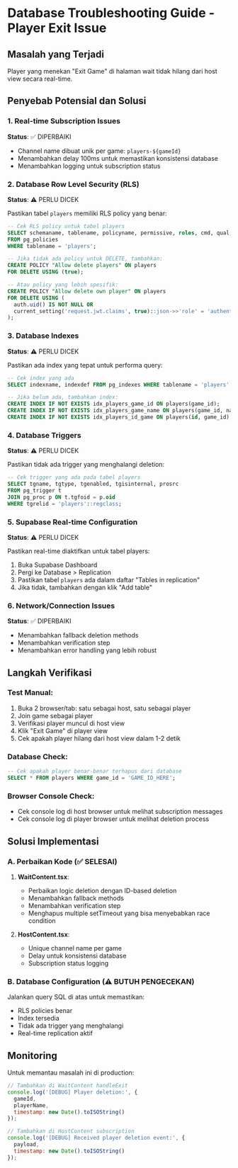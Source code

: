 # Database Troubleshooting Guide - Player Exit Issue

## Masalah yang Terjadi
Player yang menekan "Exit Game" di halaman wait tidak hilang dari host view secara real-time.

## Penyebab Potensial dan Solusi

### 1. **Real-time Subscription Issues**
**Status**: ✅ DIPERBAIKI
- Channel name dibuat unik per game: `players-${gameId}`
- Menambahkan delay 100ms untuk memastikan konsistensi database
- Menambahkan logging untuk subscription status

### 2. **Database Row Level Security (RLS)**
**Status**: ⚠️ PERLU DICEK

Pastikan tabel `players` memiliki RLS policy yang benar:

```sql
-- Cek RLS policy untuk tabel players
SELECT schemaname, tablename, policyname, permissive, roles, cmd, qual, with_check 
FROM pg_policies 
WHERE tablename = 'players';

-- Jika tidak ada policy untuk DELETE, tambahkan:
CREATE POLICY "Allow delete players" ON players
FOR DELETE USING (true);

-- Atau policy yang lebih spesifik:
CREATE POLICY "Allow delete own player" ON players
FOR DELETE USING (
  auth.uid() IS NOT NULL OR 
  current_setting('request.jwt.claims', true)::json->>'role' = 'authenticated'
);
```

### 3. **Database Indexes**
**Status**: ⚠️ PERLU DICEK

Pastikan ada index yang tepat untuk performa query:

```sql
-- Cek index yang ada
SELECT indexname, indexdef FROM pg_indexes WHERE tablename = 'players';

-- Jika belum ada, tambahkan index:
CREATE INDEX IF NOT EXISTS idx_players_game_id ON players(game_id);
CREATE INDEX IF NOT EXISTS idx_players_game_name ON players(game_id, name);
CREATE INDEX IF NOT EXISTS idx_players_id_game ON players(id, game_id);
```

### 4. **Database Triggers**
**Status**: ⚠️ PERLU DICEK

Pastikan tidak ada trigger yang menghalangi deletion:

```sql
-- Cek trigger yang ada pada tabel players
SELECT tgname, tgtype, tgenabled, tgisinternal, prosrc
FROM pg_trigger t
JOIN pg_proc p ON t.tgfoid = p.oid
WHERE tgrelid = 'players'::regclass;
```

### 5. **Supabase Real-time Configuration**
**Status**: ⚠️ PERLU DICEK

Pastikan real-time diaktifkan untuk tabel players:

1. Buka Supabase Dashboard
2. Pergi ke Database > Replication
3. Pastikan tabel `players` ada dalam daftar "Tables in replication"
4. Jika tidak, tambahkan dengan klik "Add table"

### 6. **Network/Connection Issues**
**Status**: ✅ DIPERBAIKI
- Menambahkan fallback deletion methods
- Menambahkan verification step
- Menambahkan error handling yang lebih robust

## Langkah Verifikasi

### Test Manual:
1. Buka 2 browser/tab: satu sebagai host, satu sebagai player
2. Join game sebagai player
3. Verifikasi player muncul di host view
4. Klik "Exit Game" di player view
5. Cek apakah player hilang dari host view dalam 1-2 detik

### Database Check:
```sql
-- Cek apakah player benar-benar terhapus dari database
SELECT * FROM players WHERE game_id = 'GAME_ID_HERE';
```

### Browser Console Check:
- Cek console log di host browser untuk melihat subscription messages
- Cek console log di player browser untuk melihat deletion process

## Solusi Implementasi

### A. Perbaikan Kode (✅ SELESAI)
1. **WaitContent.tsx**:
   - Perbaikan logic deletion dengan ID-based deletion
   - Menambahkan fallback methods
   - Menambahkan verification step
   - Menghapus multiple setTimeout yang bisa menyebabkan race condition

2. **HostContent.tsx**:
   - Unique channel name per game
   - Delay untuk konsistensi database
   - Subscription status logging

### B. Database Configuration (⚠️ BUTUH PENGECEKAN)
Jalankan query SQL di atas untuk memastikan:
- RLS policies benar
- Index tersedia
- Tidak ada trigger yang menghalangi
- Real-time replication aktif

## Monitoring

Untuk memantau masalah ini di production:

```javascript
// Tambahkan di WaitContent handleExit
console.log('[DEBUG] Player deletion:', {
  gameId,
  playerName,
  timestamp: new Date().toISOString()
});

// Tambahkan di HostContent subscription
console.log('[DEBUG] Received player deletion event:', {
  payload,
  timestamp: new Date().toISOString()
});
```
